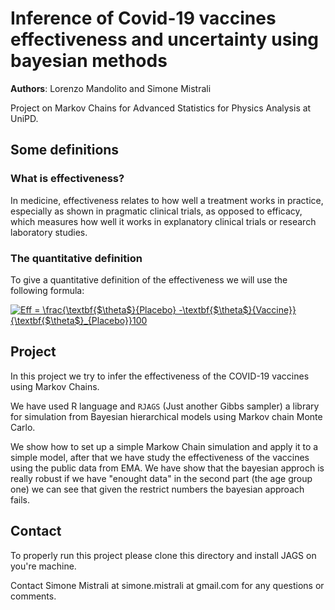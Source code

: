 # Inference of Covid-19 vaccines effectiveness and uncertainty using bayesian methods

**Authors**: Lorenzo Mandolito and Simone Mistrali 

Project on Markov Chains for Advanced Statistics for Physics Analysis at UniPD.

## Some definitions
### What is effectiveness? 

In medicine, effectiveness relates to how well a treatment works in practice, especially as shown in pragmatic clinical trials, as opposed to efficacy, which measures how well it works in explanatory clinical trials or research laboratory studies.

### The quantitative definition

To give a quantitative definition of the effectiveness we will use the following formula:

<a href="https://www.codecogs.com/eqnedit.php?latex=Eff&space;=&space;\frac{\textbf{$\theta$}{Placebo}&space;-\textbf{$\theta$}{Vaccine}}{\textbf{$\theta$}_{Placebo}}100" target="_blank"><img src="https://latex.codecogs.com/gif.latex?Eff&space;=&space;\frac{\textbf{$\theta$}{Placebo}&space;-\textbf{$\theta$}{Vaccine}}{\textbf{$\theta$}_{Placebo}}100" title="Eff = \frac{\textbf{$\theta$}{Placebo} -\textbf{$\theta$}{Vaccine}}{\textbf{$\theta$}_{Placebo}}100" /></a>
## Project
In this project we try to infer the effectiveness of the COVID-19 vaccines using Markov Chains.

We have used R language and `RJAGS` (Just another Gibbs sampler) a library for simulation from Bayesian hierarchical models using Markov chain Monte Carlo. 

We show how to set up a simple Markow Chain simulation and apply it to a simple model, after that we have study the effectiveness of the vaccines using the public data from EMA. We have show that the bayesian approch is really robust if we have "enought data" in the second part (the age group one) we can see that given the restrict numbers the bayesian approach fails.  

## Contact

To properly run this project please clone this directory and install JAGS on you're machine.

Contact Simone Mistrali at simone.mistrali at gmail.com for any questions or comments.

